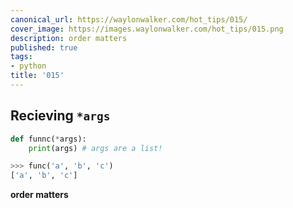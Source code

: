 ```yaml
---
canonical_url: https://waylonwalker.com/hot_tips/015/
cover_image: https://images.waylonwalker.com/hot_tips/015.png
description: order matters
published: true
tags:
- python
title: '015'
---
```


## Recieving `*args`

``` python
def funnc(*args):
    print(args) # args are a list!

>>> func('a', 'b', 'c')
['a', 'b', 'c']
```

**order matters**